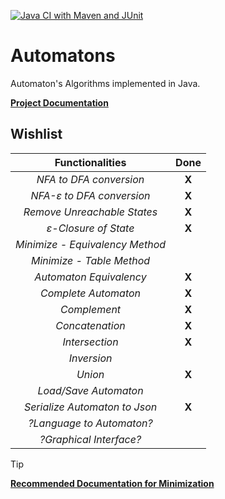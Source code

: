 [![Java CI with Maven and JUnit](https://github.com/Lcs002/Automatons/actions/workflows/maven.yml/badge.svg?branch=master)](https://github.com/Lcs002/Automatons/actions/workflows/maven.yml)
# Automatons
Automaton's Algorithms implemented in Java.

**[Project Documentation](https://lcs002.github.io/Automatons/)**
## Wishlist

|       **Functionalities**       | **Done** |
|:-------------------------------:|:--------:|
|     _NFA to DFA conversion_     |  **X**   |
|    _NFA-ε to DFA conversion_    |  **X**   |
|   _Remove Unreachable States_   |  **X**   |
|      _ε-Closure of State_       |  **X**   |
| _Minimize - Equivalency Method_ |          |
|    _Minimize - Table Method_    |          |
|     _Automaton Equivalency_     |  **X**   |
|      _Complete Automaton_       |  **X**   |
|          _Complement_           |  **X**   |
|         _Concatenation_         |  **X**   |
|         _Intersection_          |  **X**   |
|           _Inversion_           |          |
|             _Union_             |  **X**   |
|      _Load/Save Automaton_      |          |
|  _Serialize Automaton to Json_  |  **X**   |
|    _?Language to Automaton?_    |          |
|     _?Graphical Interface?_     |          |


> [!TIP]
> **[Recommended Documentation for Minimization](DFA-Minimization.pdf)**

